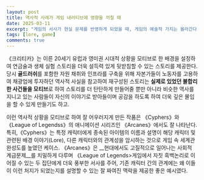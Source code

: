 ```yaml
---
layout: post
title: 역사적 사례가 게임 내러티브에 영향을 끼칠 때
date: 2025-03-11
excerpt: "게임의 서사가 현실 문제를 반영하게 되었을 때, 게임의 예술적 가치는 올라간다 "
tags: [lore, game]
comments: true
---
```


《크리티카》는 이른 20세기 유럽과 영미권 시대적 상황을 모티브로 한 배경을 설정하여 
연금술과 생체 실험 스토리을 더욱 설득력 있게 뒷받침할 수 있는 스토리를 제공한다.
당시 **골드러쉬**를 포함한 자원 채취와 인프라를 구축을 위해 자본가들이 노동자를 고용하여 
채광업에 투자하던 역사적 사실을 참고하여 재구성된 스토리는
**실제로 있었던 불합리한 사건들을 모티브**로 하여 스토리를 더 탄탄하게 만들어줄 뿐만 아니라 
비슷한 역사를 지니고 있는 사람들이 자신의 이야기로 받아들이며 공감을 하도록 하여 
더욱 깊은 몰입을 할 수 있게 만들기도 하고.

이런 역사적 상황을 모티브로 하여 잘 어우러지게 만든 작품은 
《Cyphers》와 《League of Legendss》의 애니메이션 시리즈인 《Arcanes》에서도 잘 나타난다. 
특히,《Cyphers》는 특정 캐릭터에게 종속된 아이템의 이름과 설명이 해당 캐릭터 및 관련된 
배경 이야기(Lore), 다른 캐릭터와의 관계성을 암시하는 것으로 게임 속 세계관 완성도를 높였던 케이스.
《Arcanes》은 __현대에서도 고질적으로 일어나는 사회적 계급문제__를 치밀하게 다루며 
《League of Legends>게임에서 자칫 흑백논리로 이어질 수 있는 두 집단에게 더욱 풍부한 서사를 주어, 
기존 캐릭터 간의 관계에는 왜 이들이 이런 처지가 되었는지를 설명할 수 있는 잘 짜여진 맥락을 제공한 좋은 예시였다.








